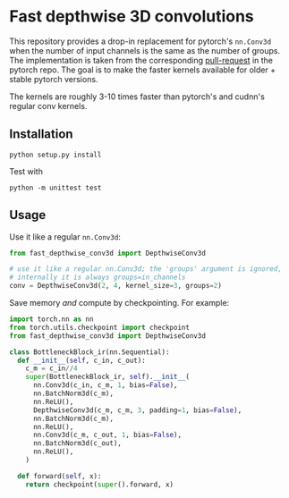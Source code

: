 # Fast depthwise 3D convolutions
This repository provides a drop-in replacement for pytorch's `nn.Conv3d` when the number of input channels is the same as the number of groups.
The implementation is taken from the  corresponding [pull-request](https://github.com/pytorch/pytorch/pull/51027) in the pytorch repo.
The goal is to make the faster kernels available for older + stable pytorch versions.

The kernels are roughly 3-10 times faster than pytorch's and cudnn's regular conv kernels.

## Installation
```shell script
python setup.py install
```

Test with
```shell script
python -m unittest test
```

## Usage
Use it like a regular `nn.Conv3d`:
```python
from fast_depthwise_conv3d import DepthwiseConv3d

# use it like a regular nn.Conv3d; the 'groups' argument is ignored,
# internally it is always groups=in_channels
conv = DepthwiseConv3d(2, 4, kernel_size=3, groups=2)
```
Save memory _and_ compute by checkpointing.
For example:
```python
import torch.nn as nn
from torch.utils.checkpoint import checkpoint
from fast_depthwise_conv3d import DepthwiseConv3d

class BottleneckBlock_ir(nn.Sequential):
  def __init__(self, c_in, c_out):
    c_m = c_in//4
    super(BottleneckBlock_ir, self).__init__(
      nn.Conv3d(c_in, c_m, 1, bias=False),
      nn.BatchNorm3d(c_m),
      nn.ReLU(),
      DepthwiseConv3d(c_m, c_m, 3, padding=1, bias=False),
      nn.BatchNorm3d(c_m),
      nn.ReLU(),
      nn.Conv3d(c_m, c_out, 1, bias=False),
      nn.BatchNorm3d(c_out),
      nn.ReLU(),
    )

  def forward(self, x):
    return checkpoint(super().forward, x)
```
